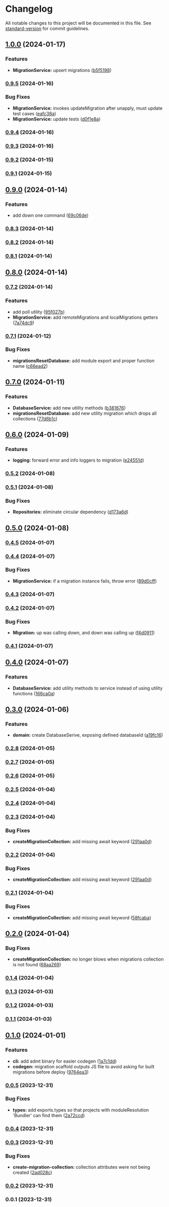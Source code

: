 # Changelog

All notable changes to this project will be documented in this file. See [standard-version](https://github.com/conventional-changelog/standard-version) for commit guidelines.

## [1.0.0](https://github.com/franciscokloganb/appwrite-database-migration-tool/compare/v0.9.5...v1.0.0) (2024-01-17)


### Features

* **MigrationService:** upsert migrations ([b5f5198](https://github.com/franciscokloganb/appwrite-database-migration-tool/commit/b5f5198f1ec7fad7762f4fa2359c54c94fff7763))

### [0.9.5](https://github.com/franciscokloganb/appwrite-database-migration-tool/compare/v0.9.4...v0.9.5) (2024-01-16)


### Bug Fixes

* **MigrationService:** invokes updateMigration after unapply, must update test cases ([eafc38a](https://github.com/franciscokloganb/appwrite-database-migration-tool/commit/eafc38a9dec2568771489aeca4da8c9e5c5725cb))
* **MigrationService:** update tests ([d0f1e8a](https://github.com/franciscokloganb/appwrite-database-migration-tool/commit/d0f1e8aa5a295a4d431a67c4a02e7d0fc371cef4))

### [0.9.4](https://github.com/franciscokloganb/appwrite-database-migration-tool/compare/v0.9.3...v0.9.4) (2024-01-16)

### [0.9.3](https://github.com/franciscokloganb/appwrite-database-migration-tool/compare/v0.9.2...v0.9.3) (2024-01-16)

### [0.9.2](https://github.com/franciscokloganb/appwrite-database-migration-tool/compare/v0.9.1...v0.9.2) (2024-01-15)

### [0.9.1](https://github.com/franciscokloganb/appwrite-database-migration-tool/compare/v0.9.0...v0.9.1) (2024-01-15)

## [0.9.0](https://github.com/franciscokloganb/appwrite-database-migration-tool/compare/v0.8.3...v0.9.0) (2024-01-14)


### Features

* add down one command ([69c06de](https://github.com/franciscokloganb/appwrite-database-migration-tool/commit/69c06deb1e8d337fe32865d710023eb4052305b6))

### [0.8.3](https://github.com/franciscokloganb/appwrite-database-migration-tool/compare/v0.8.2...v0.8.3) (2024-01-14)

### [0.8.2](https://github.com/franciscokloganb/appwrite-database-migration-tool/compare/v0.8.1...v0.8.2) (2024-01-14)

### [0.8.1](https://github.com/franciscokloganb/appwrite-database-migration-tool/compare/v0.8.0...v0.8.1) (2024-01-14)

## [0.8.0](https://github.com/franciscokloganb/appwrite-database-migration-tool/compare/v0.7.2...v0.8.0) (2024-01-14)

### [0.7.2](https://github.com/franciscokloganb/appwrite-database-migration-tool/compare/v0.7.1...v0.7.2) (2024-01-14)

### Features

- add poll utility ([95f027b](https://github.com/franciscokloganb/appwrite-database-migration-tool/commit/95f027bf09ccfb19196d409c4a6e5561d1d1bbc3))
- **MigrationService:** add remoteMigrations and localMigrations getters ([7a74dc9](https://github.com/franciscokloganb/appwrite-database-migration-tool/commit/7a74dc971c0a0a2e141a8bf2f3100ee186f7a5d1))

### [0.7.1](https://github.com/franciscokloganb/appwrite-database-migration-tool/compare/v0.7.0...v0.7.1) (2024-01-12)

### Bug Fixes

- **migrationsResetDatabase:** add module export and proper function name ([c66ead2](https://github.com/franciscokloganb/appwrite-database-migration-tool/commit/c66ead2b9cf950ab7c05e35e99677efb4de886c2))

## [0.7.0](https://github.com/franciscokloganb/appwrite-database-migration-tool/compare/v0.6.0...v0.7.0) (2024-01-11)

### Features

- **DatabaseService:** add new utility methods ([b381676](https://github.com/franciscokloganb/appwrite-database-migration-tool/commit/b3816768eda2bb39084085cffba050e5799c399e))
- **migrationsResetDatabase:** add new utility migration which drops all collections ([77d6b1c](https://github.com/franciscokloganb/appwrite-database-migration-tool/commit/77d6b1caf44a1ff9b59d7472b066cae3b48f64d4))

## [0.6.0](https://github.com/franciscokloganb/appwrite-database-migration-tool/compare/v0.5.2...v0.6.0) (2024-01-09)

### Features

- **logging:** forward error and info loggers to migration ([e24551d](https://github.com/franciscokloganb/appwrite-database-migration-tool/commit/e24551d21a06f8df3b71d5b512e560402c52a98a))

### [0.5.2](https://github.com/franciscokloganb/appwrite-database-migration-tool/compare/v0.5.1...v0.5.2) (2024-01-08)

### [0.5.1](https://github.com/franciscokloganb/appwrite-database-migration-tool/compare/v0.5.0...v0.5.1) (2024-01-08)

### Bug Fixes

- **Repositories:** eliminate circular dependency ([d173a6d](https://github.com/franciscokloganb/appwrite-database-migration-tool/commit/d173a6d575c849d58f8d0c510351caab5ca99834))

## [0.5.0](https://github.com/franciscokloganb/appwrite-database-migration-tool/compare/v0.4.5...v0.5.0) (2024-01-08)

### [0.4.5](https://github.com/franciscokloganb/appwrite-database-migration-tool/compare/v0.4.4...v0.4.5) (2024-01-07)

### [0.4.4](https://github.com/franciscokloganb/appwrite-database-migration-tool/compare/v0.4.3...v0.4.4) (2024-01-07)

### Bug Fixes

- **MigrationService:** if a migration instance fails, throw error ([89d0cff](https://github.com/franciscokloganb/appwrite-database-migration-tool/commit/89d0cffbd6c8a56c43c5712857b9ae9ee54c4b46))

### [0.4.3](https://github.com/franciscokloganb/appwrite-database-migration-tool/compare/v0.4.2...v0.4.3) (2024-01-07)

### [0.4.2](https://github.com/franciscokloganb/appwrite-database-migration-tool/compare/v0.4.1...v0.4.2) (2024-01-07)

### Bug Fixes

- **Migration:** up was calling down, and down was calling up ([f4d0911](https://github.com/franciscokloganb/appwrite-database-migration-tool/commit/f4d0911d889bf5a51f0e41dce7f4b35a8125c2b3))

### [0.4.1](https://github.com/franciscokloganb/appwrite-database-migration-tool/compare/v0.4.0...v0.4.1) (2024-01-07)

## [0.4.0](https://github.com/franciscokloganb/appwrite-database-migration-tool/compare/v0.3.0...v0.4.0) (2024-01-07)

### Features

- **DatabaseService:** add utility methods to service instead of using utility functions ([166ca0a](https://github.com/franciscokloganb/appwrite-database-migration-tool/commit/166ca0a6f1929f376fb33b530e129276f33a34da))

## [0.3.0](https://github.com/franciscokloganb/appwrite-database-migration-tool/compare/v0.2.8...v0.3.0) (2024-01-06)

### Features

- **domain:** create DatabaseSerive, exposing defined databaseId ([a19fc16](https://github.com/franciscokloganb/appwrite-database-migration-tool/commit/a19fc16b4b25b445df98e44e9fdf8a403e5e828d))

### [0.2.8](https://github.com/franciscokloganb/appwrite-database-migration-tool/compare/v0.2.7...v0.2.8) (2024-01-05)

### [0.2.7](https://github.com/franciscokloganb/appwrite-database-migration-tool/compare/v0.2.6...v0.2.7) (2024-01-05)

### [0.2.6](https://github.com/franciscokloganb/appwrite-database-migration-tool/compare/v0.2.5...v0.2.6) (2024-01-05)

### [0.2.5](https://github.com/franciscokloganb/appwrite-database-migration-tool/compare/v0.2.4...v0.2.5) (2024-01-04)

### [0.2.4](https://github.com/franciscokloganb/appwrite-database-migration-tool/compare/v0.2.3...v0.2.4) (2024-01-04)

### [0.2.3](https://github.com/franciscokloganb/appwrite-database-migration-tool/compare/v0.2.1...v0.2.3) (2024-01-04)

### Bug Fixes

- **createMigrationCollection:** add missing await keyword ([291aa0d](https://github.com/franciscokloganb/appwrite-database-migration-tool/commit/291aa0dbd12bede9ed6255be7fc65122c897fb51))

### [0.2.2](https://github.com/franciscokloganb/appwrite-database-migration-tool/compare/v0.2.1...v0.2.2) (2024-01-04)

### Bug Fixes

- **createMigrationCollection:** add missing await keyword ([291aa0d](https://github.com/franciscokloganb/appwrite-database-migration-tool/commit/291aa0dbd12bede9ed6255be7fc65122c897fb51))

### [0.2.1](https://github.com/franciscokloganb/appwrite-database-migration-tool/compare/v0.2.0...v0.2.1) (2024-01-04)

### Bug Fixes

- **createMigrationCollection:** add missing await keyword ([58fcaba](https://github.com/franciscokloganb/appwrite-database-migration-tool/commit/58fcabaa02a2e4603f667e8938f61bec0ecda8a9))

## [0.2.0](https://github.com/franciscokloganb/appwrite-database-migration-tool/compare/v0.1.4...v0.2.0) (2024-01-04)

### Bug Fixes

- **createMigrationCollection:** no longer blows when migrations collection is not found ([68aa269](https://github.com/franciscokloganb/appwrite-database-migration-tool/commit/68aa2695020d95296efa9366bea7fff0de3ffd5e))

### [0.1.4](https://github.com/franciscokloganb/appwrite-database-migration-tool/compare/v0.1.3...v0.1.4) (2024-01-04)

### [0.1.3](https://github.com/franciscokloganb/appwrite-database-migration-tool/compare/v0.1.2...v0.1.3) (2024-01-03)

### [0.1.2](https://github.com/franciscokloganb/appwrite-database-migration-tool/compare/v0.1.1...v0.1.2) (2024-01-03)

### [0.1.1](https://github.com/franciscokloganb/appwrite-database-migration-tool/compare/v0.1.0...v0.1.1) (2024-01-03)

## [0.1.0](https://github.com/franciscokloganb/appwrite-database-migration-tool/compare/v0.0.5...v0.1.0) (2024-01-01)

### Features

- **cli:** add admt binary for easier codegen ([1a7c1dd](https://github.com/franciscokloganb/appwrite-database-migration-tool/commit/1a7c1dd269a70ce037847ff6827944c03d425c41))
- **codegen:** migration scaffold outputs JS file to avoid asking for built migrations before deploy ([9764ea3](https://github.com/franciscokloganb/appwrite-database-migration-tool/commit/9764ea38cd90b0ec7cd356a9483ef156dc14857b))

### [0.0.5](https://github.com/franciscokloganb/appwrite-database-migration-tool/compare/v0.0.4...v0.0.5) (2023-12-31)

### Bug Fixes

- **types:** add exports.types so that projects with moduleResolution 'Bundler' can find them ([2a72ccd](https://github.com/franciscokloganb/appwrite-database-migration-tool/commit/2a72ccddbbc2b07c7e67a629fb50c88d012f08ab))

### [0.0.4](https://github.com/franciscokloganb/appwrite-database-migration-tool/compare/v0.0.3...v0.0.4) (2023-12-31)

### [0.0.3](https://github.com/franciscokloganb/appwrite-database-migration-tool/compare/v0.0.2...v0.0.3) (2023-12-31)

### Bug Fixes

- **create-migration-collection:** collection attributes were not being created ([2ad028c](https://github.com/franciscokloganb/appwrite-database-migration-tool/commit/2ad028cd7e1a3e01b9e121ce406c28b5b64199d1))

### [0.0.2](https://github.com/franciscokloganb/appwrite-database-migration-tool/compare/v0.0.1...v0.0.2) (2023-12-31)

### 0.0.1 (2023-12-31)
